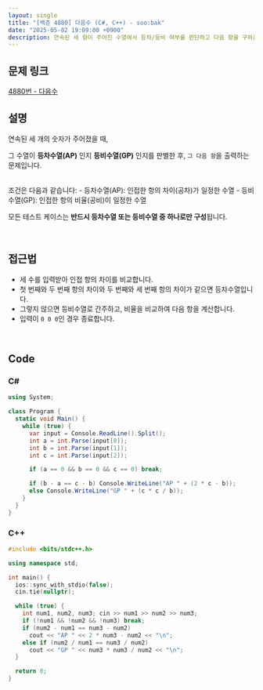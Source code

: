 ```yaml
---
layout: single
title: "[백준 4880] 다음수 (C#, C++) - soo:bak"
date: "2025-05-02 19:09:00 +0900"
description: 연속된 세 항이 주어진 수열에서 등차/등비 여부를 판단하고 다음 항을 구하는 백준 4880번 다음수 문제의 C# 및 C++ 풀이와 해설
---
```


## 문제 링크
[4880번 - 다음수](https://www.acmicpc.net/problem/4880)

## 설명
연속된 세 개의 숫자가 주어졌을 때,

그 수열이 **등차수열(AP)** 인지 **등비수열(GP)** 인지를 판별한 후, `그 다음 항`을 출력하는 문제입니다.

<br>
조건은 다음과 같습니다:
- 등차수열(AP): 인접한 항의 차이(공차)가 일정한 수열
- 등비수열(GP): 인접한 항의 비율(공비)이 일정한 수열

모든 테스트 케이스는 **반드시 등차수열 또는 등비수열 중 하나로만 구성**됩니다.

<br>

## 접근법

- 세 수를 입력받아 인접 항의 차이를 비교합니다.
- 첫 번째와 두 번째 항의 차이와 두 번째와 세 번째 항의 차이가 같으면 등차수열입니다.
- 그렇지 않으면 등비수열로 간주하고, 비율을 비교하여 다음 항을 계산합니다.
- 입력이 `0 0 0`인 경우 종료합니다.

<br>

## Code

### C#

```csharp
using System;

class Program {
  static void Main() {
    while (true) {
      var input = Console.ReadLine().Split();
      int a = int.Parse(input[0]);
      int b = int.Parse(input[1]);
      int c = int.Parse(input[2]);

      if (a == 0 && b == 0 && c == 0) break;

      if (b - a == c - b) Console.WriteLine("AP " + (2 * c - b));
      else Console.WriteLine("GP " + (c * c / b));
    }
  }
}
```

### C++

```cpp
#include <bits/stdc++.h>

using namespace std;

int main() {
  ios::sync_with_stdio(false);
  cin.tie(nullptr);

  while (true) {
    int num1, num2, num3; cin >> num1 >> num2 >> num3;
    if (!num1 && !num2 && !num3) break;
    if (num2 - num1 == num3 - num2)
      cout << "AP " << 2 * num3 - num2 << "\n";
    else if (num2 / num1 == num3 / num2)
      cout << "GP " << num3 * num3 / num2 << "\n";
  }

  return 0;
}
```
